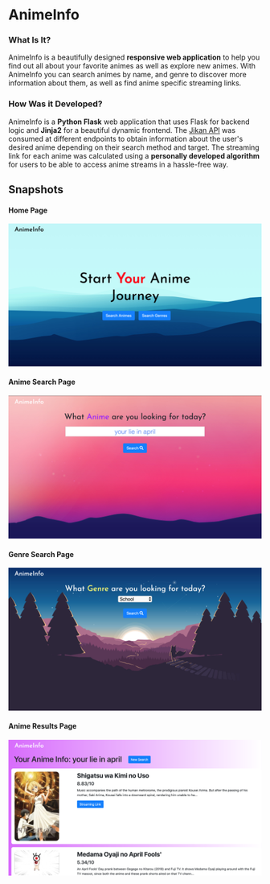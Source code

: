 # AnimeInfo

### What Is It?
AnimeInfo is a beautifully designed **responsive web application** to help you find out all about your favorite animes as well as explore new animes. With AnimeInfo you can search animes by name, and genre to discover more information about them, as well as find anime specific streaming links.

### How Was it Developed?
AnimeInfo is a **Python Flask** web application that uses Flask for backend logic and **Jinja2** for a beautiful dynamic frontend. The [Jikan API]([https://jikan.docs.apiary.io/#](https://jikan.docs.apiary.io/#)) was consumed at different endpoints to obtain information about the user's desired anime depending on their search method and target. The streaming link for each anime was calculated using a **personally developed algorithm** for users to be able to access anime streams in a hassle-free way.

## Snapshots
#### Home Page
![Home Page](/images/home.png)
#### Anime Search Page
![Anime Search Page](/images/anime.png)
#### Genre Search Page
![Genre Search Page](/images/genre.png)
#### Anime Results Page
![Anime Results Page](/images/animeSearch.png)
